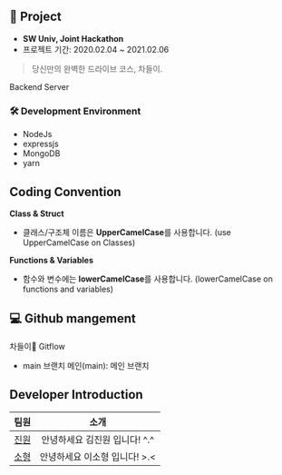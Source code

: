 ## 🚙 Project

* <b> SW Univ, Joint Hackathon </b>
* 프로젝트 기간: 2020.02.04 ~ 2021.02.06
> 당신만의 완벽한 드라이브 코스, 차들이.


Backend Server

### 🛠 Development Environment
- NodeJs
- expressjs
- MongoDB
- yarn



## Coding Convention
    
**Class & Struct**

- 클래스/구조체 이름은 **UpperCamelCase**를 사용합니다.
(use UpperCamelCase on Classes)


**Functions & Variables**

- 함수와 변수에는 **lowerCamelCase**를 사용합니다.
  (lowerCamelCase on functions and variables)


## 💻 Github mangement


<summary> 차들이🚙 Gitflow </summary>
      


- main 브랜치
 메인(main): 메인 브랜치


## Developer Introduction


| 팀원  | 소개 |
|:---:|:-------:|
| [진원](https://github.com/xmcodings) | 안녕하세요 김진원 입니다! ^.^ |
| [소형](https://github.com/sohyeong-dev) | 안녕하세요 이소형 입니다! >.< |


